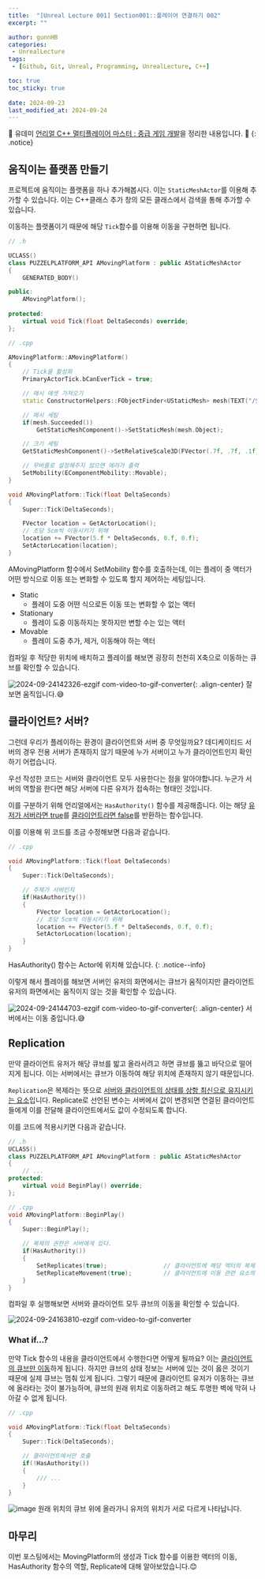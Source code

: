 ```yaml
---
title:  "[Unreal Lecture 001] Section001::플레이어 연결하기 002"
excerpt: ""

author: gunnHB
categories: 
 - UnrealLecture
tags: 
 - [Github, Git, Unreal, Programming, UnrealLecture, C++]

toc: true
toc_sticky: true
 
date: 2024-09-23
last_modified_at: 2024-09-24
---
```


🔔 유데미 [언리얼 C++ 멀티플레이어 마스터 : 중급 게임 개발](https://www.udemy.com/course/best-unreal-c/?couponCode=ST22MT92324B)을 정리한 내용입니다. 🔔
{: .notice}

## 움직이는 플랫폼 만들기
프로젝트에 움직이는 플랫폼을 하나 추가해봅시다. 이는 `StaticMeshActor`를 이용해 추가할 수 있습니다. 이는 C++클래스 추가 창의 모든 클래스에서 검색을 통해 추가할 수 있습니다.

이동하는 플랫폼이기 때문에 해당 `Tick`함수를 이용해 이동을 구현하면 됩니다.

```c++
// .h

UCLASS()
class PUZZELPLATFORM_API AMovingPlatform : public AStaticMeshActor
{
	GENERATED_BODY()

public:
	AMovingPlatform();
	
protected:
    virtual void Tick(float DeltaSeconds) override;
};
```

```c++
// .cpp

AMovingPlatform::AMovingPlatform()
{
	// Tick을 활성화
	PrimaryActorTick.bCanEverTick = true;

	// 매시 에셋 가져오기
	static ConstructorHelpers::FObjectFinder<UStaticMesh> mesh(TEXT("/Script/Engine.StaticMesh'/Engine/EngineMeshes/Cube.Cube'"));

	// 메시 세팅
	if(mesh.Succeeded())
		GetStaticMeshComponent()->SetStaticMesh(mesh.Object);

	// 크기 세팅
	GetStaticMeshComponent()->SetRelativeScale3D(FVector(.7f, .7f, .1f));

	// 무버를로 설정해주지 않으면 에러가 출력
	SetMobility(EComponentMobility::Movable);
}

void AMovingPlatform::Tick(float DeltaSeconds)
{
	Super::Tick(DeltaSeconds);

	FVector location = GetActorLocation();
	// 초당 5cm씩 이동시키기 위해
	location += FVector(5.f * DeltaSeconds, 0.f, 0.f);
	SetActorLocation(location);
}
```

AMovingPlatform 함수에서 SetMobility 함수를 호출하는데, 이는 플레이 중 액터가 어떤 방식으로 이동 또는 변화할 수 있도록 할지 제어하는 세팅입니다.

- Static
	- 플레이 도중 어떤 식으로든 이동 또는 변화할 수 없는 액터
- Stationary
	- 플레이 도중 이동하지는 못하지만 변할 수는 있는 액터
- Movable
	- 플레이 도중 추가, 제거, 이동해야 하는 액터

컴파일 후 적당한 위치에 배치하고 플레이를 해보면 굉장히 천천히 X축으로 이동하는 큐브를 확인할 수 있습니다.

![2024-09-24142326-ezgif com-video-to-gif-converter](https://github.com/user-attachments/assets/bf2ad774-91ef-4407-a8e1-984903251aa4){: .align-center}
잘 보면 움직입니다.😅


## 클라이언트? 서버?
그런데 우리가 플레이하는 환경이 클라이언트와 서버 중 무엇일까요? 데디케이티드 서버의 경우 전용 서버가 존재하지 않기 때문에 누가 서버이고 누가 클라이언트인지 확인하기 어렵습니다.

우선 작성한 코드는 서버와 클라이언트 모두 사용한다는 점을 알아야합니다. 누군가 서버의 역할을 한다면 해당 서버에 다른 유저가 접속하는 형태인 것입니다.

이를 구분하기 위해 언리얼에서는 `HasAuthority()` 함수를 제공해줍니다. 이는 해당 <u>유저가 서버라면 true</u>를 <u>클라이언트라면 false</u>를 반환하는 함수입니다.

이를 이용해 위 코드를 조금 수정해보면 다음과 같습니다.

```c++
// .cpp

void AMovingPlatform::Tick(float DeltaSeconds)
{
	Super::Tick(DeltaSeconds);

	// 주체가 서버인지
	if(HasAuthority())
	{
		FVector location = GetActorLocation();
		// 초당 5cm씩 이동시키기 위해
		location += FVector(5.f * DeltaSeconds, 0.f, 0.f);
		SetActorLocation(location);
	}
}
```

HasAuthority() 함수는 Actor에 위치해 있습니다.
{: .notice--info}

이렇게 해서 플레이를 해보면 서버인 유저의 화면에서는 큐브가 움직이지만 클라이언트 유저의 화면에서는 움직이지 않는 것을 확인할 수 있습니다.

![2024-09-24144703-ezgif com-video-to-gif-converter](https://github.com/user-attachments/assets/11ee08be-33ca-4ef9-a258-81c8e89bf5b4){: .align-center}
서버에서는 이동 중입니다.😅

## Replication
만약 클라이언트 유저가 해당 큐브를 밟고 올라서려고 하면 큐브를 뚫고 바닥으로 떨어지게 됩니다. 이는 서버에서는 큐브가 이동하여 해당 위치에 존재하지 않기 때문입니다.

`Replication`은 복제라는 뜻으로 <u>서버와 클라이언트의 상태를 상항 최신으로 유지시키는 요소</u>입니다.
Replicate로 선언된 변수는 서버에서 값이 변경되면 연결된 클라이언트들에게 이를 전달해 클라이언트에서도 값이 수정되도록 합니다.

이를 코드에 적용시키면 다음과 같습니다.

```c++
// .h
UCLASS()
class PUZZELPLATFORM_API AMovingPlatform : public AStaticMeshActor
{
	// ...
protected:
	virtual void BeginPlay() override;
};

// .cpp
void AMovingPlatform::BeginPlay()
{
	Super::BeginPlay();

	// 복제의 권한은 서버에게 있다.
	if(HasAuthority())
	{
		SetReplicates(true);				// 클라이언트에 해당 액터의 복제 여부를 세팅
		SetReplicateMovement(true);			// 클라이언트에 이동 관련 요소의 복제 여부를 세팅
	}
}
```

컴파일 후 실행해보면 서버와 클라이언트 모두 큐브의 이동을 확인할 수 있습니다.

![2024-09-24163810-ezgif com-video-to-gif-converter](https://github.com/user-attachments/assets/20a03bc8-9230-47b8-9fbc-f48fe42e6baf)

### What if...?
만약 Tick 함수의 내용을 클라이언트에서 수행한다면 어떻게 될까요? 이는 <u>클라이언트의 큐브만 이동</u>하게 됩니다. 하지만 큐브의 상태 정보는 서버에 있는 것이 옳은 것이기 때문에
실제 큐브는 멈춰 있게 됩니다. 그렇기 때문에 클라이언트 유저가 이동하는 큐브에 올라타는 것이 불가능하며, 큐브의 원래 위치로 이동하려고 해도 투명한 벽에 막혀 나아갈 수 없게 됩니다.

```c++
// .cpp

void AMovingPlatform::Tick(float DeltaSeconds)
{
	Super::Tick(DeltaSeconds);

	// 클라이언트에서만 호출
	if(!HasAuthority())
	{
		/// ...
	}
}
```

![image](https://github.com/user-attachments/assets/a9eb86d5-e2ee-4eaa-b311-c2110e5ef6e1)
원래 위치의 큐브 위에 올라가니 유저의 위치가 서로 다르게 나타납니다.

## 마무리
이번 포스팅에서는 MovingPlatform의 생성과 Tick 함수를 이용한 액터의 이동, HasAuthority 함수의 역할, Replicate에 대해 알아보았습니다.😊